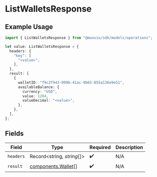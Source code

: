 # ListWalletsResponse

## Example Usage

```typescript
import { ListWalletsResponse } from "@moovio/sdk/models/operations";

let value: ListWalletsResponse = {
  headers: {
    "key": [
      "<value>",
    ],
  },
  result: [
    {
      walletID: "f9c2f943-099b-41ac-9b65-855a136e9e51",
      availableBalance: {
        currency: "USD",
        value: 1204,
        valueDecimal: "<value>",
      },
    },
  ],
};
```

## Fields

| Field                                                    | Type                                                     | Required                                                 | Description                                              |
| -------------------------------------------------------- | -------------------------------------------------------- | -------------------------------------------------------- | -------------------------------------------------------- |
| `headers`                                                | Record<string, *string*[]>                               | :heavy_check_mark:                                       | N/A                                                      |
| `result`                                                 | [components.Wallet](../../models/components/wallet.md)[] | :heavy_check_mark:                                       | N/A                                                      |